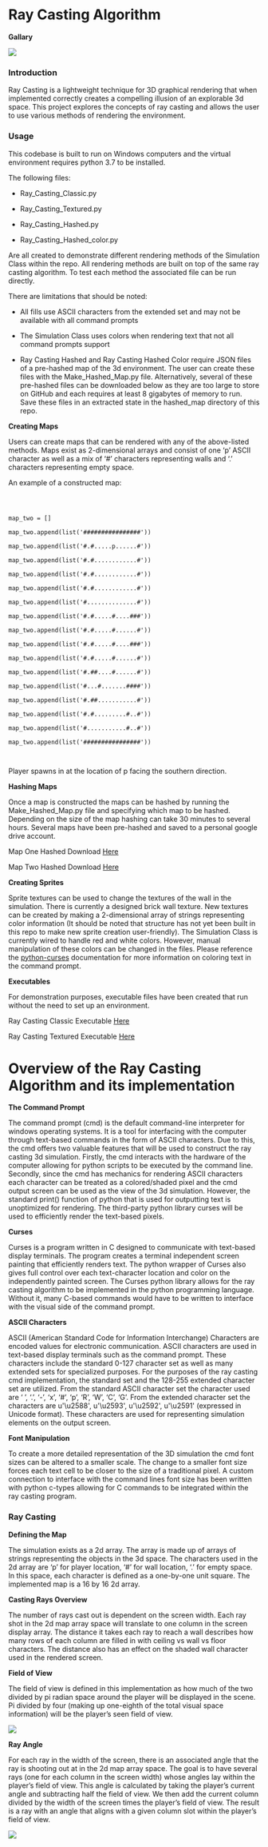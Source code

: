 # Ray Casting Algorithm

  

**Gallary**

  

![](img/gallery.png)

  

### Introduction

  

Ray Casting is a lightweight technique for 3D graphical rendering that when implemented correctly creates a compelling illusion of an explorable 3d space. This project explores the concepts of ray casting and allows the user to use various methods of rendering the environment.

  

### Usage

  

This codebase is built to run on Windows computers and the virtual environment requires python 3.7 to be installed.

  

The following files:

-   Ray_Casting_Classic.py
    
-   Ray_Casting_Textured.py
    
-   Ray_Casting_Hashed.py
    
-   Ray_Casting_Hashed_color.py
    

  

Are all created to demonstrate different rendering methods of the Simulation Class within the repo. All rendering methods are built on top of the same ray casting algorithm. To test each method the associated file can be run directly.

  

There are limitations that should be noted:

-   All fills use ASCII characters from the extended set and may not be available with all command prompts
    
-   The Simulation Class uses colors when rendering text that not all command prompts support
    
-   Ray Casting Hashed and Ray Casting Hashed Color require JSON files of a pre-hashed map of the 3d environment. The user can create these files with the Make_Hashed_Map.py file. Alternatively, several of these pre-hashed files can be downloaded below as they are too large to store on GitHub and each requires at least 8 gigabytes of memory to run. Save these files in an extracted state in the hashed_map directory of this repo.
    

  
  

**Creating Maps**

  

Users can create maps that can be rendered with any of the above-listed methods. Maps exist as 2-dimensional arrays and consist of one ‘p’ ASCII character as well as a mix of ‘#’ characters representing walls and ‘.’ characters representing empty space.

  

An example of a constructed map:

```

  

map_two = []

map_two.append(list('################'))

map_two.append(list('#.#.....p......#'))

map_two.append(list('#.#............#'))

map_two.append(list('#.#............#'))

map_two.append(list('#.#............#'))

map_two.append(list('#..............#'))

map_two.append(list('#.#.....#....###'))

map_two.append(list('#.#.....#......#'))

map_two.append(list('#.#.....#....###'))

map_two.append(list('#.#.....#......#'))

map_two.append(list('#.##....#......#'))

map_two.append(list('#...#.......####'))

map_two.append(list('#.##...........#'))

map_two.append(list('#.#.........#..#'))

map_two.append(list('#...........#..#'))

map_two.append(list('################'))

  

```

  

Player spawns in at the location of p facing the southern direction.

  

**Hashing Maps**

  

Once a map is constructed the maps can be hashed by running the Make_Hashed_Map.py file and specifying which map to be hashed. Depending on the size of the map hashing can take 30 minutes to several hours. Several maps have been pre-hashed and saved to a personal google drive account.

  

Map One Hashed Download [Here]([https://drive.google.com/file/d/1Ws2Q2WXOJVLGt2i_gu-BLtg3crU63zSK/view?usp=sharing](https://drive.google.com/file/d/1Ws2Q2WXOJVLGt2i_gu-BLtg3crU63zSK/view?usp=sharing))

  

Map Two Hashed Download [Here]([https://drive.google.com/file/d/1BNAjFWH12K9ixtiiuNjB-0_zz1oh_Mxe/view?usp=sharing](https://drive.google.com/file/d/1BNAjFWH12K9ixtiiuNjB-0_zz1oh_Mxe/view?usp=sharing))

  

**Creating Sprites**

  

Sprite textures can be used to change the textures of the wall in the simulation. There is currently a designed brick wall texture. New textures can be created by making a 2-dimensional array of strings representing color information (It should be noted that structure has not yet been built in this repo to make new sprite creation user-friendly). The Simulation Class is currently wired to handle red and white colors. However, manual manipulation of these colors can be changed in the files. Please reference the [python-curses](https://docs.python.org/3/howto/curses.html) documentation for more information on coloring text in the command prompt.

  

**Executables**

  

For demonstration purposes, executable files have been created that run without the need to set up an environment.

  

Ray Casting Classic Executable [Here]([https://drive.google.com/file/d/153Kjcn8uFgkFhVWm62GR0R6aivwlmxeR/view?usp=sharing](https://drive.google.com/file/d/153Kjcn8uFgkFhVWm62GR0R6aivwlmxeR/view?usp=sharing))

  

Ray Casting Textured Executable [Here]([https://drive.google.com/file/d/1R-rmk3PQfAUNCWO82qQgjGl1lbZbg5ZQ/view?usp=sharing](https://drive.google.com/file/d/1R-rmk3PQfAUNCWO82qQgjGl1lbZbg5ZQ/view?usp=sharing))

  

# Overview of the Ray Casting Algorithm and its implementation

  

**The Command Prompt**

  

The command prompt (cmd) is the default command-line interpreter for windows operating systems. It is a tool for interfacing with the computer through text-based commands in the form of ASCII characters. Due to this, the cmd offers two valuable features that will be used to construct the ray casting 3d simulation. Firstly, the cmd interacts with the hardware of the computer allowing for python scripts to be executed by the command line. Secondly, since the cmd has mechanics for rendering ASCII characters each character can be treated as a colored/shaded pixel and the cmd output screen can be used as the view of the 3d simulation. However, the standard print() function of python that is used for outputting text is unoptimized for rendering. The third-party python library curses will be used to efficiently render the text-based pixels.

  

**Curses**

  

Curses is a program written in C designed to communicate with text-based display terminals. The program creates a terminal independent screen painting that efficiently renders text. The python wrapper of Curses also gives full control over each text-character location and color on the independently painted screen. The Curses python library allows for the ray casting algorithm to be implemented in the python programming language. Without it, many C-based commands would have to be written to interface with the visual side of the command prompt.

  

**ASCII Characters**

  

ASCII (American Standard Code for Information Interchange) Characters are encoded values for electronic communication. ASCII characters are used in text-based display terminals such as the command prompt. These characters include the standard 0-127 character set as well as many extended sets for specialized purposes. For the purposes of the ray casting cmd implementation, the standard set and the 128-255 extended character set are utilized. From the standard ASCII character set the character used are ‘ ’, ‘.’, ‘-’, ‘x’, ‘#’, ‘p’, ‘R’, ‘W’, ‘C’, ‘G’. From the extended character set the characters are u'\u2588', u'\u2593', u'\u2592', u'\u2591' (expressed in Unicode format). These characters are used for representing simulation elements on the output screen.

  

**Font Manipulation**

  

To create a more detailed representation of the 3D simulation the cmd font sizes can be altered to a smaller scale. The change to a smaller font size forces each text cell to be closer to the size of a traditional pixel. A custom connection to interface with the command lines font size has been written with python c-types allowing for C commands to be integrated within the ray casting program.

  

### Ray Casting

  

**Defining the Map**

  

The simulation exists as a 2d array. The array is made up of arrays of strings representing the objects in the 3d space. The characters used in the 2d array are ‘p’ for player location, ‘#’ for wall location, ‘.’ for empty space. In this space, each character is defined as a one-by-one unit square. The implemented map is a 16 by 16 2d array.

  

**Casting Rays Overview**

  

The number of rays cast out is dependent on the screen width. Each ray shot in the 2d map array space will translate to one column in the screen display array. The distance it takes each ray to reach a wall describes how many rows of each column are filled in with ceiling vs wall vs floor characters. The distance also has an effect on the shaded wall character used in the rendered screen.

  

**Field of View**

  

The field of view is defined in this implementation as how much of the two divided by pi radian space around the player will be displayed in the scene. Pi divided by four (making up one-eighth of the total visual space information) will be the player’s seen field of view.

<img src="https://render.githubusercontent.com/render/math?math=FOV = \frac{\pi}{4.0}">

  

**Ray Angle**

  

For each ray in the width of the screen, there is an associated angle that the ray is shooting out at in the 2d map array space. The goal is to have several rays (one for each column in the screen width) whose angles lay within the player’s field of view. This angle is calculated by taking the player’s current angle and subtracting half the field of view. We then add the current column divided by the width of the screen times the player’s field of view. The result is a ray with an angle that aligns with a given column slot within the player’s field of view.

  

<img src="https://render.githubusercontent.com/render/math?math=RayAngle\theta = (PlayerAngle\theta - \frac{FOV}{2}) + \frac{x}{ScreenWidth} \times FOV">
